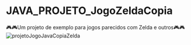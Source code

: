 # JAVA_PROJETO_JogoZeldaCopia
🎮🎮Um projeto de exemplo para jogos parecidos com Zelda e outros🎮🎮
![projetoJogoJavaCopiaZelda](https://user-images.githubusercontent.com/52014318/61971581-cf196480-afb5-11e9-8847-7d30eb1b029d.png)
